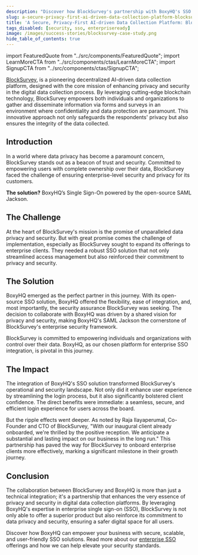 ```yaml
---
description: "Discover how BlockSurvey's partnership with BoxyHQ's SSO elevates data privacy and boosts enterprise client trust. A story of innovation and security."
slug: a-secure-privacy-first-ai-driven-data-collection-platform-blocksurvey
title: 'A Secure, Privacy-First AI-driven Data Collection Platform: BlockSurvey'
tags_disabled: [security, sso, enterpriseready]
image: /images/success-stories/blocksurvey-case-study.png
hide_table_of_contents: true
---
```


import FeaturedQuote from "../src/components/FeaturedQuote";
import LearnMoreCTA from "../src/components/ctas/LearnMoreCTA";
import SignupCTA from "../src/components/ctas/SignupCTA";

[BlockSurvey](https://blocksurvey.io), is a pioneering decentralized AI-driven data collection platform, designed with the core mission of enhancing privacy and security in the digital data collection process. By leveraging cutting-edge blockchain technology, BlockSurvey empowers both individuals and organizations to gather and disseminate information via forms and surveys in an environment where confidentiality and data protection are paramount. This innovative approach not only safeguards the respondents' privacy but also ensures the integrity of the data collected.

## Introduction

In a world where data privacy has become a paramount concern, BlockSurvey stands out as a beacon of trust and security. Committed to empowering users with complete ownership over their data, BlockSurvey faced the challenge of ensuring enterprise-level security and privacy for its customers.

**The solution?** BoxyHQ’s Single Sign-On powered by the open-source SAML Jackson.

<SignupCTA campaign="success-story-blocksurvey" />

## The Challenge

At the heart of BlockSurvey's mission is the promise of unparalleled data privacy and security. But with great promise comes the challenge of implementation, especially as BlockSurvey sought to expand its offerings to enterprise clients. They needed a robust SSO solution that not only streamlined access management but also reinforced their commitment to privacy and security.

## The Solution

BoxyHQ emerged as the perfect partner in this journey. With its open-source SSO solution, BoxyHQ offered the flexibility, ease of integration, and, most importantly, the security assurance BlockSurvey was seeking. The decision to collaborate with BoxyHQ was driven by a shared vision for privacy and security, making BoxyHQ's SAML Jackson the cornerstone of BlockSurvey's enterprise security framework.

<FeaturedQuote personName="Raja Ilayaperumal" personRole="Co-Founder & CTO - BlockSurvey" pictureSrc="/images/success-stories/raja-blocksurvey">
 BlockSurvey is committed to empowering individuals and organizations with control over their data. BoxyHQ, as our chosen platform for enterprise SSO integration, is pivotal in this journey.
</FeaturedQuote>

## The Impact

The integration of BoxyHQ's SSO solution transformed BlockSurvey's operational and security landscape. Not only did it enhance user experience by streamlining the login process, but it also significantly bolstered client confidence. The direct benefits were immediate: a seamless, secure, and efficient login experience for users across the board.

But the ripple effects went deeper. As noted by Raja Ilayaperumal, Co-Founder and CTO of BlockSurvey, "With our inaugural client already onboarded, we're thrilled by the positive reception. We anticipate a substantial and lasting impact on our business in the long run." This partnership has paved the way for BlockSurvey to onboard enterprise clients more effectively, marking a significant milestone in their growth journey.

## Conclusion

The collaboration between BlockSurvey and BoxyHQ is more than just a technical integration; it's a partnership that enhances the very essence of privacy and security in digital data collection platforms. By leveraging BoxyHQ's expertise in enterprise single sign-on (SSO), BlockSurvey is not only able to offer a superior product but also reinforce its commitment to data privacy and security, ensuring a safer digital space for all users.

Discover how BoxyHQ can empower your business with secure, scalable, and user-friendly SSO solutions. Read more about our [enterprise SSO](/enterprise-sso) offerings and how we can help elevate your security standards.

<LearnMoreCTA label="Read the interview with BlockSurvey" newWindow={false} url="/blog/achieving-seamless-sso-integration-why-blocksurvey-selected-boxyhq" />
